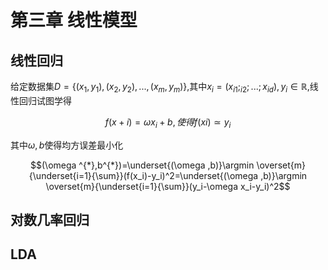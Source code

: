 <h1>第三章 线性模型</h1>
<h2>线性回归</h2>

给定数据集$D = \{(x_1,y_1),(x_2,y_2),...,(x_m,y_m)\}$,其中$x_i=(x_{i1};_{i2};...;x_{id}),y_i \in \mathbb{R}$,线性回归试图学得

$$f(x+i)=\omega x_i + b,使得f(xi)\simeq y_i$$

其中$\omega,b$使得均方误差最小化

$$(\omega ^{*},b^{*})=\underset{(\omega ,b)}\argmin \overset{m}{\underset{i=1}{\sum}}(f(x_i)-y_i)^2=\underset{(\omega ,b)}\argmin \overset{m}{\underset{i=1}{\sum}}(y_i-\omega x_i-y_i)^2$$




<h2>对数几率回归
<h2>LDA
